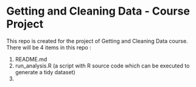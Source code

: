 # Getting and Cleaning Data - Course Project
This repo is created for the project of Getting and Cleaning Data course.
There will be 4 items in this repo :
1. README.md 
2. run_analysis.R (a script with R source code which can be executed to generate a tidy dataset)
3. 
